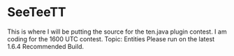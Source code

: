 SeeTeeTT
========
This is where I will be putting the source for the ten.java plugin contest.
I am coding for the 1600 UTC contest.
Topic: Entities
Please run on the latest 1.6.4 Recommended Build.

